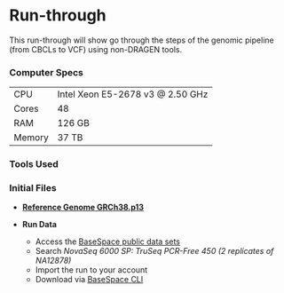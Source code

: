 # Run-through

This run-through will show go through the steps of the genomic pipeline (from CBCLs to VCF) using non-DRAGEN tools.

### Computer Specs

| | |
|-|-|
| CPU | Intel Xeon E5-2678 v3 @ 2.50 GHz |
| Cores | 48 |
| RAM | 126 GB |
| Memory | 37 TB |

### Tools Used

### Initial Files

- [__Reference Genome GRCh38.p13__](https://www.ncbi.nlm.nih.gov/assembly/?term=GRCh38)

- __Run Data__
  - Access the [BaseSpace public data sets](https://basespace.illumina.com/datacentral)
  - Search _NovaSeq 6000 SP: TruSeq PCR-Free 450 (2 replicates of NA12878)_
  - Import the run to your account
  - Download via [BaseSpace CLI](https://developer.basespace.illumina.com/docs/content/documentation/cli/cli-overview)
